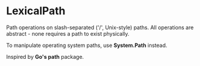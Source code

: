 # LexicalPath
Path operations on slash-separated ('/', Unix-style) paths. All operations are abstract - none requires a path to exist physically.

To manipulate operating system paths, use __System.Path__ instead.

Inspired by __Go's path__ package. 

